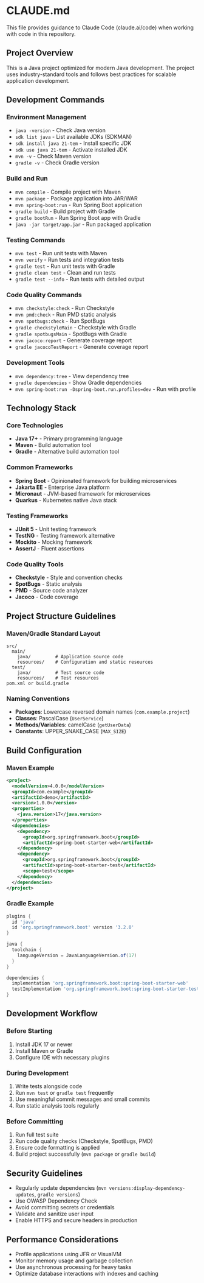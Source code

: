 # CLAUDE.md

This file provides guidance to Claude Code (claude.ai/code) when working with code in this repository.

## Project Overview

This is a Java project optimized for modern Java development. The project uses industry-standard tools and follows best practices for scalable application development.

## Development Commands

### Environment Management
- `java -version` - Check Java version
- `sdk list java` - List available JDKs (SDKMAN)
- `sdk install java 21-tem` - Install specific JDK
- `sdk use java 21-tem` - Activate installed JDK
- `mvn -v` - Check Maven version
- `gradle -v` - Check Gradle version

### Build and Run
- `mvn compile` - Compile project with Maven
- `mvn package` - Package application into JAR/WAR
- `mvn spring-boot:run` - Run Spring Boot application
- `gradle build` - Build project with Gradle
- `gradle bootRun` - Run Spring Boot app with Gradle
- `java -jar target/app.jar` - Run packaged application

### Testing Commands
- `mvn test` - Run unit tests with Maven
- `mvn verify` - Run tests and integration tests
- `gradle test` - Run unit tests with Gradle
- `gradle clean test` - Clean and run tests
- `gradle test --info` - Run tests with detailed output

### Code Quality Commands
- `mvn checkstyle:check` - Run Checkstyle
- `mvn pmd:check` - Run PMD static analysis
- `mvn spotbugs:check` - Run SpotBugs
- `gradle checkstyleMain` - Checkstyle with Gradle
- `gradle spotbugsMain` - SpotBugs with Gradle
- `mvn jacoco:report` - Generate coverage report
- `gradle jacocoTestReport` - Generate coverage report

### Development Tools
- `mvn dependency:tree` - View dependency tree
- `gradle dependencies` - Show Gradle dependencies
- `mvn spring-boot:run -Dspring-boot.run.profiles=dev` - Run with profile

## Technology Stack

### Core Technologies
- **Java 17+** - Primary programming language
- **Maven** - Build automation tool
- **Gradle** - Alternative build automation tool

### Common Frameworks
- **Spring Boot** - Opinionated framework for building microservices
- **Jakarta EE** - Enterprise Java platform
- **Micronaut** - JVM-based framework for microservices
- **Quarkus** - Kubernetes native Java stack

### Testing Frameworks
- **JUnit 5** - Unit testing framework
- **TestNG** - Testing framework alternative
- **Mockito** - Mocking framework
- **AssertJ** - Fluent assertions

### Code Quality Tools
- **Checkstyle** - Style and convention checks
- **SpotBugs** - Static analysis
- **PMD** - Source code analyzer
- **Jacoco** - Code coverage

## Project Structure Guidelines

### Maven/Gradle Standard Layout
```
src/
  main/
    java/         # Application source code
    resources/    # Configuration and static resources
  test/
    java/         # Test source code
    resources/    # Test resources
pom.xml or build.gradle
```

### Naming Conventions
- **Packages**: Lowercase reversed domain names (`com.example.project`)
- **Classes**: PascalCase (`UserService`)
- **Methods/Variables**: camelCase (`getUserData`)
- **Constants**: UPPER_SNAKE_CASE (`MAX_SIZE`)

## Build Configuration

### Maven Example
```xml
<project>
  <modelVersion>4.0.0</modelVersion>
  <groupId>com.example</groupId>
  <artifactId>demo</artifactId>
  <version>1.0.0</version>
  <properties>
    <java.version>17</java.version>
  </properties>
  <dependencies>
    <dependency>
      <groupId>org.springframework.boot</groupId>
      <artifactId>spring-boot-starter-web</artifactId>
    </dependency>
    <dependency>
      <groupId>org.springframework.boot</groupId>
      <artifactId>spring-boot-starter-test</artifactId>
      <scope>test</scope>
    </dependency>
  </dependencies>
</project>
```

### Gradle Example
```groovy
plugins {
  id 'java'
  id 'org.springframework.boot' version '3.2.0'
}

java {
  toolchain {
    languageVersion = JavaLanguageVersion.of(17)
  }
}

dependencies {
  implementation 'org.springframework.boot:spring-boot-starter-web'
  testImplementation 'org.springframework.boot:spring-boot-starter-test'
}
```

## Development Workflow

### Before Starting
1. Install JDK 17 or newer
2. Install Maven or Gradle
3. Configure IDE with necessary plugins

### During Development
1. Write tests alongside code
2. Run `mvn test` or `gradle test` frequently
3. Use meaningful commit messages and small commits
4. Run static analysis tools regularly

### Before Committing
1. Run full test suite
2. Run code quality checks (Checkstyle, SpotBugs, PMD)
3. Ensure code formatting is applied
4. Build project successfully (`mvn package` or `gradle build`)

## Security Guidelines
- Regularly update dependencies (`mvn versions:display-dependency-updates`, `gradle versions`)
- Use OWASP Dependency Check
- Avoid committing secrets or credentials
- Validate and sanitize user input
- Enable HTTPS and secure headers in production

## Performance Considerations
- Profile applications using JFR or VisualVM
- Monitor memory usage and garbage collection
- Use asynchronous processing for heavy tasks
- Optimize database interactions with indexes and caching
